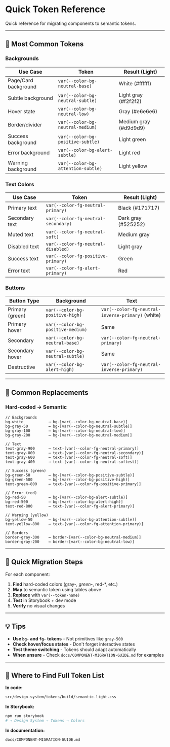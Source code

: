 # Quick Token Reference

Quick reference for migrating components to semantic tokens.

---

## 🎨 Most Common Tokens

### Backgrounds

| Use Case | Token | Result (Light) |
|----------|-------|----------------|
| Page/Card background | `var(--color-bg-neutral-base)` | White (#ffffff) |
| Subtle background | `var(--color-bg-neutral-subtle)` | Light gray (#f2f2f2) |
| Hover state | `var(--color-bg-neutral-low)` | Gray (#e6e6e6) |
| Border/divider | `var(--color-bg-neutral-medium)` | Medium gray (#d9d9d9) |
| Success background | `var(--color-bg-positive-subtle)` | Light green |
| Error background | `var(--color-bg-alert-subtle)` | Light red |
| Warning background | `var(--color-bg-attention-subtle)` | Light yellow |

### Text Colors

| Use Case | Token | Result (Light) |
|----------|-------|----------------|
| Primary text | `var(--color-fg-neutral-primary)` | Black (#171717) |
| Secondary text | `var(--color-fg-neutral-secondary)` | Dark gray (#525252) |
| Muted text | `var(--color-fg-neutral-soft)` | Medium gray |
| Disabled text | `var(--color-fg-neutral-disabled)` | Light gray |
| Success text | `var(--color-fg-positive-primary)` | Green |
| Error text | `var(--color-fg-alert-primary)` | Red |

### Buttons

| Button Type | Background | Text |
|-------------|------------|------|
| Primary (green) | `var(--color-bg-positive-high)` | `var(--color-fg-neutral-inverse-primary)` (white) |
| Primary hover | `var(--color-bg-positive-medium)` | Same |
| Secondary | `var(--color-bg-neutral-base)` | `var(--color-fg-neutral-primary)` |
| Secondary hover | `var(--color-bg-neutral-subtle)` | Same |
| Destructive | `var(--color-bg-alert-high)` | `var(--color-fg-neutral-inverse-primary)` |

---

## 🔄 Common Replacements

### Hard-coded → Semantic

```tsx
// Backgrounds
bg-white           → bg-[var(--color-bg-neutral-base)]
bg-gray-50         → bg-[var(--color-bg-neutral-subtle)]
bg-gray-100        → bg-[var(--color-bg-neutral-low)]
bg-gray-200        → bg-[var(--color-bg-neutral-medium)]

// Text
text-gray-900      → text-[var(--color-fg-neutral-primary)]
text-gray-800      → text-[var(--color-fg-neutral-secondary)]
text-gray-600      → text-[var(--color-fg-neutral-soft)]
text-gray-400      → text-[var(--color-fg-neutral-softest)]

// Success (green)
bg-green-50        → bg-[var(--color-bg-positive-subtle)]
bg-green-500       → bg-[var(--color-bg-positive-high)]
text-green-800     → text-[var(--color-fg-positive-primary)]

// Error (red)
bg-red-50          → bg-[var(--color-bg-alert-subtle)]
bg-red-500         → bg-[var(--color-bg-alert-high)]
text-red-800       → text-[var(--color-fg-alert-primary)]

// Warning (yellow)
bg-yellow-50       → bg-[var(--color-bg-attention-subtle)]
text-yellow-800    → text-[var(--color-fg-attention-primary)]

// Borders
border-gray-300    → border-[var(--color-bg-neutral-medium)]
border-gray-200    → border-[var(--color-bg-neutral-low)]
```

---

## 🚀 Quick Migration Steps

For each component:

1. **Find** hard-coded colors (gray-*, green-*, red-*, etc.)
2. **Map** to semantic token using tables above
3. **Replace** with `var(--token-name)`
4. **Test** in Storybook + dev mode
5. **Verify** no visual changes

---

## 💡 Tips

- **Use `bg-` and `fg-` tokens** - Not primitives like `gray-500`
- **Check hover/focus states** - Don't forget interactive states
- **Test theme switching** - Tokens should adapt automatically
- **When unsure** - Check `docs/COMPONENT-MIGRATION-GUIDE.md` for examples

---

## 📁 Where to Find Full Token List

**In code:**
```bash
src/design-system/tokens/build/semantic-light.css
```

**In Storybook:**
```bash
npm run storybook
# → Design System → Tokens → Colors
```

**In documentation:**
```bash
docs/COMPONENT-MIGRATION-GUIDE.md
```
